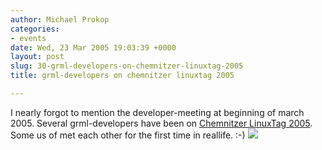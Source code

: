 ```yaml
---
author: Michael Prokop
categories:
- events
date: Wed, 23 Mar 2005 19:03:39 +0000
layout: post
slug: 30-grml-developers-on-chemnitzer-linuxtag-2005
title: grml-developers on chemnitzer linuxtag 2005

---
```

I nearly forgot to mention the developer\-meeting at beginning of march 2005\. Several grml\-developers have been on [Chemnitzer LinuxTag 2005](http://chemnitzer.linux-tage.de/2005/). Some us of met each other for the first time in reallife. :\-)
[![](http://grml.org/pics/2005_03_05_21h01_img_0139_small.jpg)](http://grml.org/pics/2005_03_05_21h01_img_0139.jpg)
